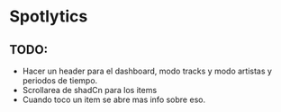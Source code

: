 # Spotlytics

## TODO:

- Hacer un header para el dashboard, modo tracks y modo artistas y periodos de tiempo.
- Scrollarea de shadCn para los items
- Cuando toco un item se abre mas info sobre eso.
